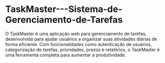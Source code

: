 # TaskMaster---Sistema-de-Gerenciamento-de-Tarefas
O TaskMaster é uma aplicação web para gerenciamento de tarefas, desenvolvida para ajudar usuários a organizar suas atividades diárias de forma eficiente. Com funcionalidades como autenticação de usuários, categorização de tarefas, prioridades, prazos e relatórios, o TaskMaster é uma ferramenta completa para aumentar a produtividade.
